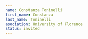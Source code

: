 ```yaml
---
name: Constanza Toninelli
first_name: Constanza
last_name: Toninelli
asociation: University of Florence
status: invited
---
```

